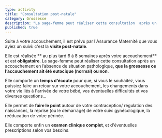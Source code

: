 ```yaml
---
type: activity
title: "Consultation post-natale"
category: Grossesse
description: "La sage-femme peut réaliser cette consultation  après un accouchement en l’absence de situation pathologique, **que la grossesse ou l’accouchement ait été eutocique (normal) ou non.**"
published: true
---
```







Suite à votre accouchement, il est prévu par l'Assurance Maternité que vous ayiez un suivi: c'est la **visite post-natale**.

Elle est réalisée ** au plus tard 6 à 8 semaines après votre accouchement** et est **obligatoire**. La sage-femme peut réaliser cette consultation  après un accouchement en l’absence de situation pathologique, **que la grossesse ou l’accouchement ait été eutocique (normal) ou non.**

Elle comporte un **temps d'écoute** pour que, si vous le souhaitez, vous puissiez faire un retour sur votre accouchement, les changements dans votre vie liés à l'arrivée de votre bébé, vos éventuelles difficultés et vos diverses questions...

Elle permet de **faire le point** autour de votre contraception/ régulation des naissances, la reprise (ou le démarrage) de votre suivi gynécologique, la rééducation de votre périnée.

Elle comporte enfin un **examen clinique complet**, et d'éventuelles prescriptions selon vos besoins.
